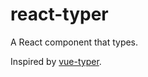 # react-typer
A React component that types.

Inspired by [vue-typer](https://github.com/cngu/vue-typer).